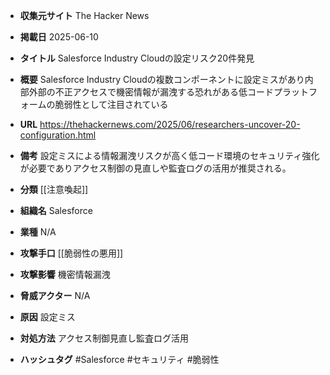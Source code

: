 - **収集元サイト**
The Hacker News

- **掲載日**
2025-06-10

- **タイトル**
Salesforce Industry Cloudの設定リスク20件発見

- **概要**
Salesforce Industry Cloudの複数コンポーネントに設定ミスがあり内部外部の不正アクセスで機密情報が漏洩する恐れがある低コードプラットフォームの脆弱性として注目されている

- **URL**
https://thehackernews.com/2025/06/researchers-uncover-20-configuration.html

- **備考**
設定ミスによる情報漏洩リスクが高く低コード環境のセキュリティ強化が必要でありアクセス制御の見直しや監査ログの活用が推奨される。

- **分類**
[[注意喚起]]

- **組織名**
Salesforce

- **業種**
N/A

- **攻撃手口**
[[脆弱性の悪用]]

- **攻撃影響**
機密情報漏洩

- **脅威アクター**
N/A

- **原因**
設定ミス

- **対処方法**
アクセス制御見直し監査ログ活用

- **ハッシュタグ**
#Salesforce #セキュリティ #脆弱性
